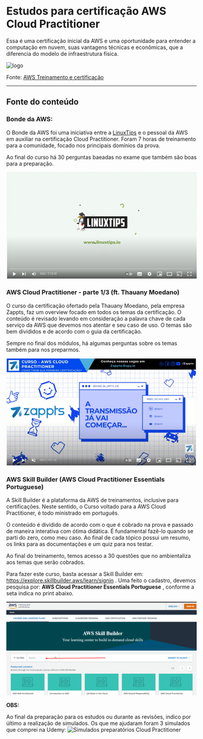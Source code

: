 # Estudos para certificação AWS Cloud Practitioner   

Essa é uma certificação inicial da AWS e uma oportunidade para entender a computação em nuvem, suas vantagens técnicas e econômicas, que a diferencia do modelo de infraestrutura física.  

![logo](https://d1.awsstatic.com/training-and-certification/certification-badges/AWS-Certified-Cloud-Practitioner_badge.634f8a21af2e0e956ed8905a72366146ba22b74c.png)  

Fonte: <a target="blank" href = https://aws.amazon.com/pt/certification/certified-cloud-practitioner> AWS Treinamento e certificação </a>

***  

## Fonte do conteúdo   


### Bonde da AWS:   

O Bonde da AWS foi uma iniciativa entre a [LinuxTips](https://www.linuxtips.io/) e o pessoal da AWS em auxiliar na certificação Cloud Practitioner. Foram 7 horas de treinamento para a comunidade, focado nos principais domínios da prova.    

Ao final do curso há 30 perguntas baeadas no exame que também são boas para a preparação.

[![Watch the video](./img/linuxtips.png)](https://www.youtube.com/embed/VrQVDbgwFDs)   

### AWS Cloud Practitioner - parte 1/3 (ft. Thauany Moedano)  

O curso da certificação ofertado pela Thauany Moedano, pela empresa Zappts, faz um overview focado em todos os temas da certificação. O conteúdo  é revisado levando em consideração a palavra chave de cada serviço da AWS que devemos nos atentar e seu caso de uso. O temas são bem divididos e de acordo com o guia da certificação. 

Sempre no final dos módulos, há algumas perguntas sobre os temas também para nos preparmos.


[![Watch the video](./img/zappts.png)](https://www.youtube.com/watch?v=bGZXVslod5E)    


### AWS Skill Builder  (AWS Cloud Practitioner Essentials Portuguese)
 

A Skill Builder é a plataforma da AWS de treinamentos, inclusive para certificações. Neste sentido, o Curso voltado para a AWS Cloud Practitioner, é todo ministrado em português.  

O conteúdo é dividido de acordo com o que é cobrado na prova e passado de maneira interativa com ótima didática. É fundamental fazê-lo quando se parti do zero, como meu caso. Ao final de cada tópico possui um resumo, os links para as documentações e um quiz para nos testar.  

Ao final do treinamento, temos acesso a 30 questões que no ambientaliza aos temas que serão cobrados. 

Para fazer este curso, basta acessar a Skill Builder em: https://explore.skillbuilder.aws/learn/signin . Uma feito o cadastro, devemos pesquisa por: __AWS Cloud Practitioner Essentials Portuguese__ , conforme a seta indica no print abaixo.  

![skill](./img/skill%20builder.png)     

__OBS:__   

Ao final da preparação para os estudos ou durante as revisões, indico por último a realização de simulados. Os que me ajudaram foram 3 simulados que comprei na Udemy:
![Simulados preparatórios Cloud Practitioner](https://www.udemy.com/course/aws-practitioner-em-portugues/)
